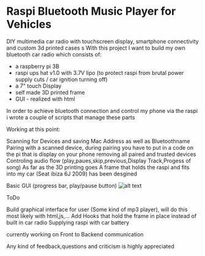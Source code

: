 # Raspi Bluetooth Music Player for Vehicles
DIY multimedia car radio with touchscreen display, smartphone connectivity and custom 3d printed cases
s
With this project I want to build my own bluetooth car radio which consists of:
 - a raspberry pi 3B
 - raspi ups hat v1.0 with 3.7V lipo (to protect raspi from brutal power supply cuts / car ignition turning off)
 - a 7" touch Display
 - self made 3D printed frame
 - GUI - realized with html
 
In order to achieve bluetooth connection and control my phone via the raspi i wrote a couple of scripts 
that manage these parts

Working at this point:

Scanning for Devices and saving Mac Address as well as Bluetoothname
Pairing with a scanned device, during pairing you have to put in a code on the pi that is display on your phone
removing  all paired and trusted devices
Controling audio flow (play,paues,skip,previous,Display Track,Progess of song)
As far as the 3D printing goes
A frame that holds the raspi and fits into my car (Seat ibiza 6J 2009) has been desgined

Basic GUI  (progress bar, play/pause button)
![alt text](https://raw.githubusercontent.com/Roggerson/radio/master/tmp/Screeny.png)

ToDo

Build graphical interface for user (Some kind of mp3 player), will do this most likely with html,js,...
Add Hooks that hold the frame in place instead of built in car radio
Supplying raspi with car battery

currently working on Front to Backend communication

Any kind of feedback,questions and criticism is highly appreciated
